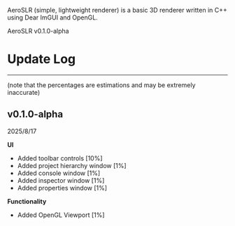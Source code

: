 AeroSLR (simple, lightweight renderer) is a basic 3D renderer written in C++ using Dear ImGUI and OpenGL.

AeroSLR v0.1.0-alpha

# Update Log
<hr>

(note that the percentages are estimations and may be extremely inaccurate)

## v0.1.0-alpha

2025/8/17

**UI**

- Added toolbar controls [10%]
- Added project hierarchy window [1%]
- Added console window [1%]
- Added inspector window [1%]
- Added properties window [1%]

**Functionality**
- Added OpenGL Viewport [1%]

